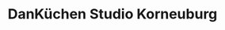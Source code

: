 ---
title: "DanKüchen Studio Korneuburg"
url: /korneuburg/dankuechen-studio-korneuburg/
shop: Küchen
---
